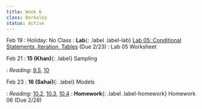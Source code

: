 ```yaml
---
title: Week 6
class: Berkeley
status: Active
---
```


Feb 19
: Holiday: No Class
: **Lab**{: .label .label-lab} [Lab 05: Conditional Statements, Iteration, Tables](https://data8.datahub.berkeley.edu/hub/user-redirect/git-pull?repo=https%3A%2F%2Fgithub.com%2Fdata-8%2Fmaterials-sp24&urlpath=tree%2Fmaterials-sp24%2Flab%2Flab05%2Flab05.ipynb) (Due 2/23)
 : Lab 05 Worksheet

Feb 21
: **15 (Khan)**{: .label} Sampling
 <!-- : [Slides](#) &#8226; [Demos](#) &#8226; [Blank Demos](#) -->
: *Reading:* [9.5](https://inferentialthinking.com/chapters/09/5/Finding_Probabilities.html), [10](https://inferentialthinking.com/chapters/10/Sampling_and_Empirical_Distributions.html)

Feb 23
: **16 (Sahai)**{: .label} Models
 <!-- : [Slides](#) &#8226; [Demos](#) &#8226; [Blank Demos](#) -->
: *Reading:* [10.2](https://inferentialthinking.com/chapters/10/2/Sampling_from_a_Population.html), [10.3](https://inferentialthinking.com/chapters/10/3/Empirical_Distribution_of_a_Statistic.html), [10.4](https://inferentialthinking.com/chapters/10/4/Random_Sampling_in_Python.html)
: **Homework**{: .label .label-homework} Homework 06 (Due 2/28)